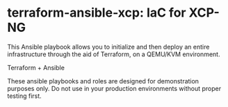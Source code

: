 # terraform-ansible-xcp: IaC for XCP-NG
This Ansible playbook allows you to initialize and then deploy an entire infrastructure through the aid of Terraform, on a QEMU/KVM environment.

Terraform + Ansible

These ansible playbooks and roles are designed for demonstration purposes only. Do not use in your production environments without proper testing first.
